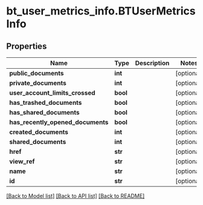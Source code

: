 # bt_user_metrics_info.BTUserMetricsInfo

## Properties
Name | Type | Description | Notes
------------ | ------------- | ------------- | -------------
**public_documents** | **int** |  | [optional] 
**private_documents** | **int** |  | [optional] 
**user_account_limits_crossed** | **bool** |  | [optional] 
**has_trashed_documents** | **bool** |  | [optional] 
**has_shared_documents** | **bool** |  | [optional] 
**has_recently_opened_documents** | **bool** |  | [optional] 
**created_documents** | **int** |  | [optional] 
**shared_documents** | **int** |  | [optional] 
**href** | **str** |  | [optional] 
**view_ref** | **str** |  | [optional] 
**name** | **str** |  | [optional] 
**id** | **str** |  | [optional] 

[[Back to Model list]](../README.md#documentation-for-models) [[Back to API list]](../README.md#documentation-for-api-endpoints) [[Back to README]](../README.md)


